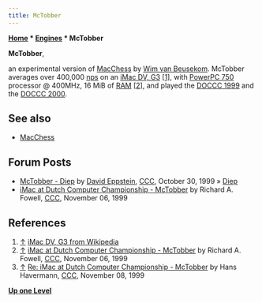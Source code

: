 ```yaml
---
title: McTobber
---
```

**[Home](Home "Home") \* [Engines](Engines "Engines") \* McTobber**


**McTobber**,  

an experimental version of [MacChess](MacChess "MacChess") by [Wim van Beusekom](Wim_van_Beusekom "Wim van Beusekom"). 
McTobber averages over 400,000 [nps](Nodes_per_Second "Nodes per Second") on an [iMac DV, G3](Macintosh "Macintosh")
<a id="cite-note-1" href="#cite-ref-1">[1]</a>, with [PowerPC 750](PowerPC#G3 "PowerPC") processor @ 400MHz, 16 MiB of [RAM](Memory#RAM "Memory")
<a id="cite-note-2" href="#cite-ref-2">[2]</a>, 
and played the [DOCCC 1999](DOCCC_1999 "DOCCC 1999") and the [DOCCC 2000](DOCCC_2000 "DOCCC 2000").



## See also


* [MacChess](MacChess "MacChess")


## Forum Posts


* [McTobber - Diep](https://www.stmintz.com/ccc/index.php?id=75613) by [David Eppstein](David_Eppstein "David Eppstein"), [CCC](CCC "CCC"), October 30, 1999 » [Diep](Diep "Diep")
* [iMac at Dutch Computer Championship - McTobber](https://www.stmintz.com/ccc/index.php?id=76618) by Richard A. Fowell, [CCC](CCC "CCC"), November 06, 1999


## References


1. <a id="cite-ref-1" href="#cite-note-1">↑</a> [iMac DV, G3 from Wikipedia](https://en.wikipedia.org/wiki/IMac_G3)
2. <a id="cite-ref-2" href="#cite-note-2">↑</a> [iMac at Dutch Computer Championship - McTobber](https://www.stmintz.com/ccc/index.php?id=76618) by Richard A. Fowell, [CCC](CCC "CCC"), November 06, 1999
3. <a id="cite-ref-3" href="#cite-note-3">↑</a> [Re: iMac at Dutch Computer Championship - McTobber](https://www.stmintz.com/ccc/index.php?id=76743) by Hans Havermann, [CCC](CCC "CCC"), November 08, 1999

**[Up one Level](Engines "Engines")**







 
